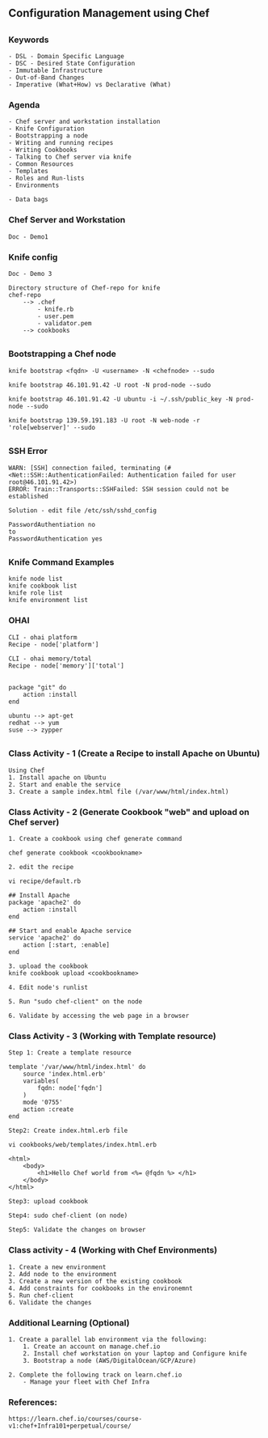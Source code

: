 ## #################################
## Configuration Management using Chef
## #################################

### Keywords
    - DSL - Domain Specific Language
    - DSC - Desired State Configuration
    - Immutable Infrastructure
    - Out-of-Band Changes
    - Imperative (What+How) vs Declarative (What)

### Agenda
    - Chef server and workstation installation
    - Knife Configuration
    - Bootstrapping a node
    - Writing and running recipes
    - Writing Cookbooks
    - Talking to Chef server via knife
    - Common Resources
    - Templates
    - Roles and Run-lists   
    - Environments

    - Data bags

### Chef Server and Workstation
    Doc - Demo1

### Knife config
    Doc - Demo 3

    Directory structure of Chef-repo for knife
    chef-repo
        --> .chef
            - knife.rb
            - user.pem
            - validator.pem
        --> cookbooks

## ##################################
### Bootstrapping a Chef node

    knife bootstrap <fqdn> -U <username> -N <chefnode> --sudo

    knife bootstrap 46.101.91.42 -U root -N prod-node --sudo

    knife bootstrap 46.101.91.42 -U ubuntu -i ~/.ssh/public_key -N prod-node --sudo

    knife bootstrap 139.59.191.183 -U root -N web-node -r 'role[webserver]' --sudo
## ##################################
### SSH Error
    WARN: [SSH] connection failed, terminating (#<Net::SSH::AuthenticationFailed: Authentication failed for user root@46.101.91.42>)
    ERROR: Train::Transports::SSHFailed: SSH session could not be established

    Solution - edit file /etc/ssh/sshd_config

    PasswordAuthentiation no
    to
    PasswordAuthentication yes

## ##################################
### Knife Command Examples

    knife node list
    knife cookbook list
    knife role list
    knife environment list

### OHAI

    CLI - ohai platform
    Recipe - node['platform']

    CLI - ohai memory/total
    Recipe - node['memory']['total']

## ##################################

    package "git" do
        action :install
    end

    ubuntu --> apt-get
    redhat --> yum
    suse --> zypper



## ##################################


### Class Activity - 1 (Create a Recipe to install Apache on Ubuntu)
    Using Chef
    1. Install apache on Ubuntu
    2. Start and enable the service
    3. Create a sample index.html file (/var/www/html/index.html)

### Class Activity - 2 (Generate Cookbook "web" and upload on Chef server)

    1. Create a cookbook using chef generate command

    chef generate cookbook <cookbookname>

    2. edit the recipe

    vi recipe/default.rb

    ## Install Apache
    package 'apache2' do
        action :install
    end

    ## Start and enable Apache service
    service 'apache2' do
        action [:start, :enable]
    end

    3. upload the cookbook
    knife cookbook upload <cookbookname>

    4. Edit node's runlist

    5. Run "sudo chef-client" on the node

    6. Validate by accessing the web page in a browser

### Class Activity - 3 (Working with Template resource)

    Step 1: Create a template resource

    template '/var/www/html/index.html' do
        source 'index.html.erb'
        variables(
            fqdn: node['fqdn']
        )
        mode '0755'
        action :create
    end

    Step2: Create index.html.erb file

    vi cookbooks/web/templates/index.html.erb

    <html>
        <body>
            <h1>Hello Chef world from <%= @fqdn %> </h1>
        </body>
    </html>

    Step3: upload cookbook

    Step4: sudo chef-client (on node)

    Step5: Validate the changes on browser

### Class activity - 4 (Working with Chef Environments)

    1. Create a new environment
    2. Add node to the environment
    3. Create a new version of the existing cookbook
    4. Add constraints for cookbooks in the environemnt
    5. Run chef-client
    6. Validate the changes


### Additional Learning (Optional)

    1. Create a parallel lab environment via the following:
        1. Create an account on manage.chef.io
        2. Install chef workstation on your laptop and Configure knife
        3. Bootstrap a node (AWS/DigitalOcean/GCP/Azure)
    
    2. Complete the following track on learn.chef.io
        - Manage your fleet with Chef Infra



### References:

    https://learn.chef.io/courses/course-v1:chef+Infra101+perpetual/course/
